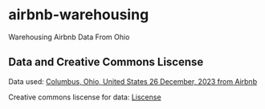 # airbnb-warehousing

Warehousing Airbnb Data From Ohio

## Data and Creative Commons Liscense

Data used: [Columbus, Ohio, United States 26 December, 2023 from Airbnb][data_link]

Creative commons liscense for data: [Liscense][creative_liscense]

[ data_link ]: http://insideairbnb.com/get-the-data/
[ creative_liscense ]: http://creativecommons.org/licenses/by/4.0/
